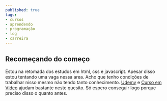 ```yaml
---
published: true
tags:
- cursos
- aprendendo
- programação
- log
- carreira
---
```


## Recomeçando do começo

Estou na retomada dos estudos em html, css e javascript. Apesar disso estou tentando uma vaga nessa area. Acho que tenho condições de trabalhar nisso mesmo não tendo tanto conhecimento. [Udemy](www.udemy.com) e [Curso em Video](https://www.youtube.com/user/cursosemvideo) ajudam bastante neste quesito. Só espero conseguir logo porque preciso disso o quanto antes. 

